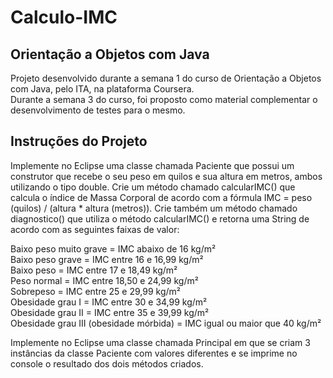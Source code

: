 # Calculo-IMC

## Orientação a Objetos com Java
Projeto desenvolvido durante a semana 1 do curso de Orientação a Objetos com Java, pelo ITA, na plataforma Coursera. \
Durante a semana 3 do curso, foi proposto como material complementar o desenvolvimento de testes para o mesmo.

## Instruções do Projeto
Implemente no Eclipse uma classe chamada Paciente que possui um construtor que recebe o seu peso em quilos e sua altura em metros, ambos utilizando o tipo double. Crie um método chamado calcularIMC() que calcula o índice de Massa Corporal de acordo com a fórmula IMC = peso (quilos) / (altura * altura (metros)). Crie também um método chamado diagnostico() que utiliza o método calcularIMC() e retorna uma String de acordo com as seguintes faixas de valor:

Baixo peso muito grave = IMC abaixo de 16 kg/m²<br/>
Baixo peso grave = IMC entre 16 e 16,99 kg/m²<br/>
Baixo peso = IMC entre 17 e 18,49 kg/m²<br/>
Peso normal = IMC entre 18,50 e 24,99 kg/m²<br/>
Sobrepeso = IMC entre 25 e 29,99 kg/m²<br/>
Obesidade grau I = IMC entre 30 e 34,99 kg/m²<br/>
Obesidade grau II = IMC entre 35 e 39,99 kg/m²<br/>
Obesidade grau III (obesidade mórbida) = IMC igual ou maior que 40 kg/m²<br/>

Implemente no Eclipse uma classe chamada Principal em que se criam 3 instâncias da classe Paciente com valores diferentes e se imprime no console o resultado dos dois métodos criados.
